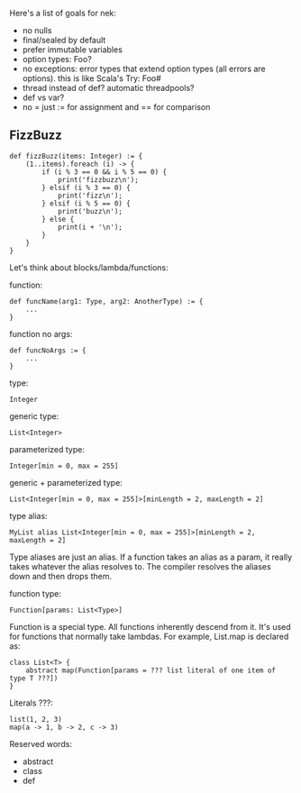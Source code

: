 Here's a list of goals for nek:

* no nulls
* final/sealed by default
* prefer immutable variables
* option types: Foo?
* no exceptions: error types that extend option types (all errors are options). this is like Scala's Try: Foo#
* thread instead of def? automatic threadpools?
* def vs var?
* no = just := for assignment and == for comparison

FizzBuzz
------------
    def fizzBuzz(items: Integer) := {
        (1..items).foreach (i) -> {
            if (i % 3 == 0 && i % 5 == 0) {
                print('fizzbuzz\n');
            } elsif (i % 3 == 0) {
                print('fizz\n');        
            } elsif (i % 5 == 0) {
                print('buzz\n');
            } else {
                print(i + '\n');
            }          
        }
    }


Let's think about blocks/lambda/functions:

function:

    def funcName(arg1: Type, arg2: AnotherType) := {
        ...
    }
    
function no args:

    def funcNoArgs := {
        ...
    }
    
type:
    
    Integer
    
generic type:
    
    List<Integer>
    
parameterized type:

    Integer[min = 0, max = 255]
    
generic + parameterized type:    

    List<Integer[min = 0, max = 255]>[minLength = 2, maxLength = 2]
    
type alias:

    MyList alias List<Integer[min = 0, max = 255]>[minLength = 2, maxLength = 2]
    
Type aliases are just an alias. If a function takes an alias as a param, it really takes whatever the alias resolves to.
The compiler resolves the aliases down and then drops them.

function type:
    
    Function[params: List<Type>]
    
Function is a special type. All functions inherently descend from it. It's used for functions that normally take lambdas. For example, List.map is declared as:
     
    class List<T> {
        abstract map(Function[params = ??? list literal of one item of type T ???]) 
    }
    
Literals ???:

    list(1, 2, 3)
    map(a -> 1, b -> 2, c -> 3)
    
Reserved words:
* abstract
* class
* def    